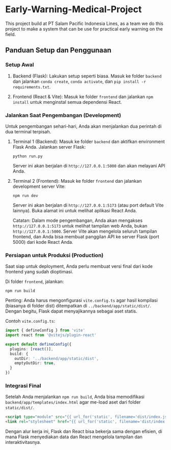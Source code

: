# Early-Warning-Medical-Project
This project build at PT Salam Pacific Indonesia Lines, as a team we do this project to make a system that can be use for practical early warning on the field.

## Panduan Setup dan Penggunaan

### Setup Awal
1. Backend (Flask): Lakukan setup seperti biasa. Masuk ke folder `backend` dan jalankan `conda create`, `conda activate`, dan `pip install -r requirements.txt`.

2. Frontend (React & Vite): Masuk ke folder `frontend` dan jalankan `npm install` untuk menginstal semua dependensi React.

### Jalankan Saat Pengembangan (Development)
Untuk pengembangan sehari-hari, Anda akan menjalankan dua perintah di dua terminal terpisah.

1. Terminal 1 (Backend): Masuk ke folder `backend` dan aktifkan environment Flask Anda. Jalankan server Flask:
    ```
    python run.py
    ```
    Server ini akan berjalan di `http://127.0.0.1:5000` dan akan melayani API Anda.

2. Terminal 2 (Frontend): Masuk ke folder `frontend` dan jalankan development server Vite:
    ```
    npm run dev
    ```
    Server ini akan berjalan di `http://127.0.0.1:5173` (atau port default Vite lainnya). Buka alamat ini untuk melihat aplikasi React Anda.

    Catatan: Dalam mode pengembangan, Anda akan mengakses `http://127.0.0.1:5173` untuk melihat tampilan web Anda, bukan `http://127.0.0.1:5000`. Server Vite akan mengelola seluruh tampilan frontend, dan Anda bisa membuat panggilan API ke server Flask (port 5000) dari kode React Anda.

### Persiapan untuk Produksi (Production)
Saat siap untuk deployment, Anda perlu membuat versi final dari kode frontend yang sudah dioptimasi.

Di folder `frontend`, jalankan:

```
npm run build
```
Penting: Anda harus mengonfigurasi `vite.config.ts` agar hasil kompilasi (biasanya di folder dist) ditempatkan di `../backend/app/static/dist/`. Dengan begitu, Flask dapat menyajikannya sebagai aset statis.

Contoh `vite.config.ts`:
```typescript
import { defineConfig } from 'vite'
import react from '@vitejs/plugin-react'

export default defineConfig({
  plugins: [react()],
  build: {
    outDir: '../backend/app/static/dist',
    emptyOutDir: true,
  }
})
```
### Integrasi Final
Setelah Anda menjalankan `npm run build`, Anda bisa memodifikasi `backend/app/templates/index.html` agar me-load aset dari folder `static/dist/`.

```html
<script type="module" src="{{ url_for('static', filename='dist/index.js') }}"></script>
<link rel="stylesheet" href="{{ url_for('static', filename='dist/index.css') }}">
```
Dengan alur kerja ini, Flask dan React bisa bekerja sama dengan efisien, di mana Flask menyediakan data dan React mengelola tampilan dan interaktivitasnya.